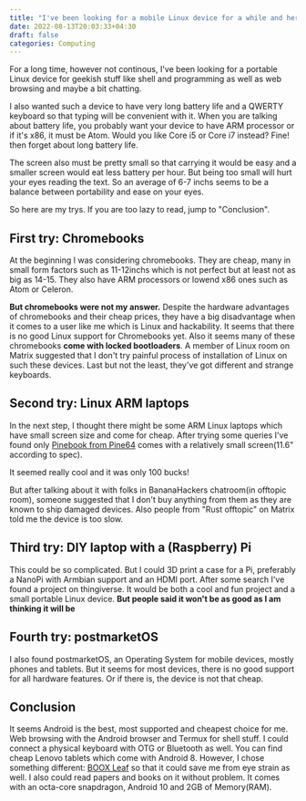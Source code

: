 ```yaml
---
title: "I've been looking for a mobile Linux device for a while and here's the conclusion"
date: 2022-08-13T20:03:33+04:30
draft: false
categories: Computing
---
```


For a long time, however not continous, I've been looking for a portable Linux device for geekish stuff like shell and programming as well as web browsing and maybe a bit chatting.

I also wanted such a device to have very long battery life and a QWERTY keyboard so that typing will be convenient with it. When you are talking about battery life, you probably want your device to have ARM processor or if it's x86, it must be Atom. Would you like Core i5 or Core i7 instead? Fine! then forget about long battery life.

The screen also must be pretty small so that carrying it would be easy and a smaller screen would eat less battery per hour. But being too small will hurt your eyes reading the text. So an average of 6-7 inchs seems to be a balance between portability and ease on your eyes.

So here are my trys. If you are too lazy to read, jump to "Conclusion".

## First try: Chromebooks

At the beginning I was considering chromebooks. They are cheap, many in small form factors such as 11-12inchs which is not perfect but at least not as big as 14-15. They also have ARM processors or lowend x86 ones such as Atom or Celeron.

**But chromebooks were not my answer.** Despite the hardware advantages of chromebooks and their cheap prices, they have a big disadvantage when it comes to a user like me which is Linux and hackability. It seems that there is no good Linux support for Chromebooks yet. Also it seems many of these chromebooks **come with locked bootloaders**. A member of Linux room on Matrix suggested that I don't try painful process of installation of Linux on such these devices. Last but not the least, they've got different and strange keyboards.

## Second try: Linux ARM laptops

In the next step, I thought there might be some ARM Linux laptops which have small screen size and come for cheap. After trying some queries I've found only [Pinebook from Pine64](https://www.pine64.org/pinebook/) comes with a relatively small screen(11.6" according to spec).

It seemed really cool and it was only 100 bucks!

But after talking about it with folks in BananaHackers chatroom(in offtopic room), someone suggested that I don't buy anything from them as they are known to ship damaged devices. Also people from "Rust offtopic" on Matrix told me the device is too slow.

## Third try: DIY laptop with a (Raspberry) Pi

This could be so complicated. But I could 3D print a case for a Pi, preferably a NanoPi with Armbian support and an HDMI port. After some search I've found a project on thingiverse. It would be both a cool and fun project and a small portable Linux device. **But people said it won't be as good as I am thinking it will be**

## Fourth try: postmarketOS

I also found postmarketOS, an Operating System for mobile devices, mostly phones and tablets. But it seems for most devices, there is no good support for all hardware features. Or if there is, the device is not that cheap.

## Conclusion

It seems Android is the best, most supported and cheapest choice for me. Web browsing with the Android browser and Termux for shell stuff. I could connect a physical keyboard with OTG or Bluetooth as well. You can find cheap Lenovo tablets which come with Android 8. However, I chose something different: [BOOX Leaf](https://shop.boox.com/collections/all/products/leaf) so that it could save me from eye strain as well. I also could read papers and books on it without problem. It comes with an octa-core snapdragon, Android 10 and 2GB of Memory(RAM).
